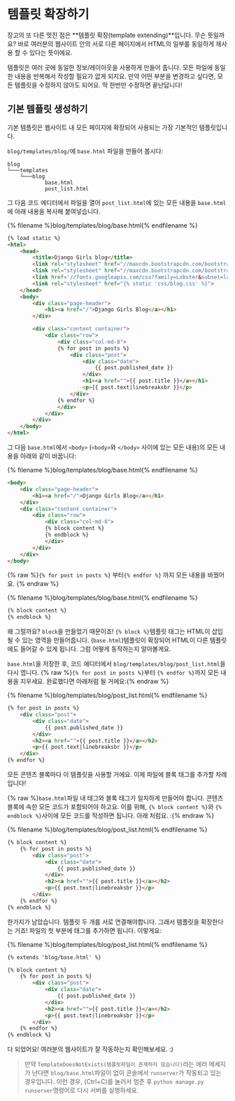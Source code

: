 # 템플릿 확장하기

장고의 또 다른 멋진 점은 **템플릿 확장(template extending)**입니다. 무슨 뜻일까요? 바로 여러분의 웹사이트 안의 서로 다른 페이지에서 HTML의 일부를 동일하게 재사용 할 수 있다는 뜻이에요.

템플릿은 여러 곳에 동일한 정보/레이아웃을 사용하게 만들어 줍니다. 모든 파일에 동일한 내용을 반복해서 작성할 필요가 없게 되지요. 만약 어떤 부분을 변경하고 싶다면, 모든 템플릿을 수정하지 않아도 되어요. 딱 한번만 수정하면 끝난답니다!

## 기본 템플릿 생성하기

기본 템플릿은 웹사이트 내 모든 페이지에 확장되어 사용되는 가장 기본적인 템플릿입니다.

`blog/templates/blog/`에 `base.html` 파일을 만들어 봅시다:

    blog
    └───templates
        └───blog
                base.html
                post_list.html
    

그 다음 코드 에디터에서 파일을 열어 `post_list.html`에 있는 모든 내용을 `base.html`에 아래 내용을 복사해 붙여넣습니다.

{% filename %}blog/templates/blog/base.html{% endfilename %}

```html
{% load static %}
<html>
    <head>
        <title>Django Girls blog</title>
        <link rel="stylesheet" href="//maxcdn.bootstrapcdn.com/bootstrap/3.2.0/css/bootstrap.min.css">
        <link rel="stylesheet" href="//maxcdn.bootstrapcdn.com/bootstrap/3.2.0/css/bootstrap-theme.min.css">
        <link href='//fonts.googleapis.com/css?family=Lobster&subset=latin,latin-ext' rel='stylesheet' type='text/css'>
        <link rel="stylesheet" href="{% static 'css/blog.css' %}">
    </head>
    <body>
        <div class="page-header">
            <h1><a href="/">Django Girls Blog</a></h1>
        </div>

        <div class="content container">
            <div class="row">
                <div class="col-md-8">
                {% for post in posts %}
                    <div class="post">
                        <div class="date">
                            {{ post.published_date }}
                        </div>
                        <h1><a href="">{{ post.title }}</a></h1>
                        <p>{{ post.text|linebreaksbr }}</p>
                    </div>
                {% endfor %}
                </div>
            </div>
        </div>
    </body>
</html>
```

그 다음 `base.html`에서 `<body>` (`<body>`와 `</body>` 사이에 있는 모든 내용)의 모든 내용을 아래와 같이 바꿉니다:

{% filename %}blog/templates/blog/base.html{% endfilename %}

```html
<body>
    <div class="page-header">
        <h1><a href="/">Django Girls Blog</a></h1>
    </div>
    <div class="content container">
        <div class="row">
            <div class="col-md-8">
            {% block content %}
            {% endblock %}
            </div>
        </div>
    </div>
</body>
```

{% raw %}`{% for post in posts %}` 부터`{% endfor %}` 까지 모든 내용을 바꿨어요. {% endraw %}

{% filename %}blog/templates/blog/base.html{% endfilename %}

```html
{% block content %}
{% endblock %}
```

왜 그럴까요? `block`을 만들었기 때문이죠! `{% block %}`템플릿 태그는 HTML이 삽입될 수 있는 영역을 만들어줍니다. (`base.html`)템플릿이 확장되어 HTML이 다른 템플릿에도 들어갈 수 있게 됩니다. 그럼 어떻게 동작하는지 알아볼게요.

`base.html`을 저장한 후, 코드 에디터에서 `blog/templates/blog/post_list.html`을 다시 엽니다. {% raw %}`{% for post in posts %}`부터 `{% endfor %}`까지 모든 내용을 지우세요. 완료했다면 아래처럼 될 거에요:{% endraw %}

{% filename %}blog/templates/blog/post_list.html{% endfilename %}

```html
{% for post in posts %}
    <div class="post">
        <div class="date">
            {{ post.published_date }}
        </div>
        <h2><a href="">{{ post.title }}</a></h2>
        <p>{{ post.text|linebreaksbr }}</p>
    </div>
{% endfor %}
```

모든 콘텐츠 블록마다 이 템플릿을 사용할 거에요. 이제 파일에 블록 태그를 추가할 차례입니다!

{% raw %}`base.html`파일 내 태그와 블록 태그가 일치하게 만들어야 합니다. 콘텐츠 블록에 속한 모든 코드가 포함되어야 하고요. 이를 위해, `{% block content %}`와 `{% endblock %}`사이에 모든 코드를 작성하면 됩니다. 아래 처럼요. :{% endraw %}

{% filename %}blog/templates/blog/post_list.html{% endfilename %}

```html
{% block content %}
    {% for post in posts %}
        <div class="post">
            <div class="date">
                {{ post.published_date }}
            </div>
            <h2><a href="">{{ post.title }}</a></h2>
            <p>{{ post.text|linebreaksbr }}</p>
        </div>
    {% endfor %}
{% endblock %}
```

한가지가 남았습니다. 템플릿 두 개를 서로 연결해야합니다. 그래서 템플릿을 확장한다는 거죠! 파일의 첫 부분에 태그를 추가하면 됩니다. 이렇게요:

{% filename %}blog/templates/blog/post_list.html{% endfilename %}

```html
{% extends 'blog/base.html' %}

{% block content %}
    {% for post in posts %}
        <div class="post">
            <div class="date">
                {{ post.published_date }}
            </div>
            <h2><a href="">{{ post.title }}</a></h2>
            <p>{{ post.text|linebreaksbr }}</p>
        </div>
    {% endfor %}
{% endblock %}
```

다 되었어요! 여러분의 웹사이트가 잘 작동하는지 확인해보세요. :)

> 만약 `TemplateDoesNotExists(템플릿파일이 존재하지 않습니다)`라는 에러 메세지가 난다면 `blog/base.html`파일이 없이 콘솔에서 `runserver`가 작동되고 있는 경우입니다. 이런 경우, (Ctrl+C)를 눌러서 멈춘 후 `python manage.py runserver`명령어로 다시 서버를 실행하세요.
